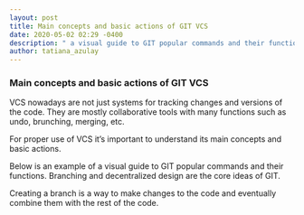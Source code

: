 ```yaml
---
layout: post
title: Main concepts and basic actions of GIT VCS
date: 2020-05-02 02:29 -0400
description: " a visual guide to GIT popular commands and their functions"
author: tatiana_azulay
---
```

<h3>Main concepts and basic actions of GIT VCS</h3>
<p>VCS nowadays are not just systems for tracking changes and versions of the code. They are mostly collaborative tools with many functions such as undo, brunching, merging, etc.</p>
<p>For proper use of VCS it’s important to understand its main concepts and basic actions.</p>
<p>Below is an example of a visual guide to GIT popular commands and their functions. Branching and decentralized design are the core ideas of GIT. </p>
<p>Creating a branch is a way to make changes to the code and eventually combine them with the rest of the code. </p>
<img src="{{'/images/git.png'| prepend: site.baseurl}}" alt="" class="img-fluid" alt="Responsive image"/>
